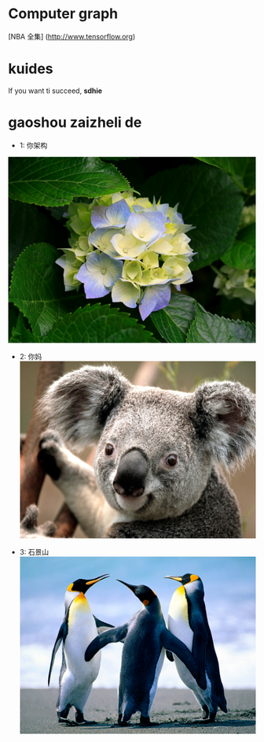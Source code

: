 # Computer graph
[NBA 全集] (http://www.tensorflow.org)


# kuides
  If  you want ti succeed, **sdhie**
  
# gaoshou zaizheli de
 
* 1: 你架构

![lin](https://github.com/fishdda/test001/blob/master/Hydrangeas.jpg?raw=true)

* 2: 你妈
![nima](https://github.com/fishdda/test001/blob/master/Koala.jpg?raw=true)

* 3: 石景山
![shijingshan](https://github.com/fishdda/test001/blob/master/Penguins.jpg?raw=true)
